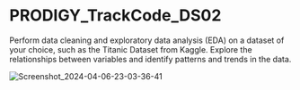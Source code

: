 # PRODIGY_TrackCode_DS02
Perform data cleaning and exploratory data analysis (EDA) on a dataset of your choice, such as the Titanic Dataset from Kaggle. Explore the relationships between variables and identify patterns and trends in the data.

![Screenshot_2024-04-06-23-03-36-41](https://github.com/kashishchavan/PRODIGY_TrackCode_DS02/assets/159049932/4271fefd-7843-4549-a328-c7fc36189a88)
